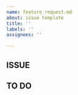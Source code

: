 ```yaml
---
name: feature_request.md
about: issue template
title: ''
labels: ''
assignees: ''

---
```


## ISSUE
## TO DO
